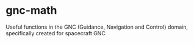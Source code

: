 # gnc-math
Useful functions in the GNC (Guidance, Navigation and Control) domain, specifically created for spacecraft GNC
